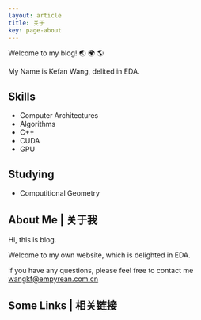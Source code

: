 ```yaml
---
layout: article
title: 关于
key: page-about
---
```

Welcome to my blog! :earth_asia: :earth_africa: :earth_americas:

My Name is Kefan Wang, delited in EDA.

## Skills
- Computer Architectures
- Algorithms
- C++
- CUDA
- GPU


## Studying
- Computitional Geometry



<!--more-->

## About Me | 关于我

Hi, this is blog.

Welcome to my own website, which is delighted in EDA.

if you have any questions, please feel free to contact me [wangkf@empyrean.com.cn](mailto:wangkf@empyrean.com.cn)

## Some Links | 相关链接
